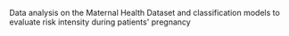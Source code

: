 Data analysis on the Maternal Health Dataset and classification models to evaluate risk intensity during patients' pregnancy
